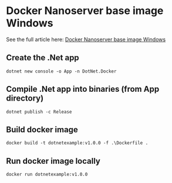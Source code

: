 # Docker Nanoserver base image Windows

See the full article here: [Docker Nanoserver base image Windows](coolstercodes.com/docker-nanoserver-base-image-windows/)

## Create the .Net app
`dotnet new console -o App -n DotNet.Docker`

## Compile .Net app into binaries (from App directory)
`dotnet publish -c Release`

## Build docker image
`docker build -t dotnetexample:v1.0.0 -f .\Dockerfile .`

## Run docker image locally
`docker run dotnetexample:v1.0.0`